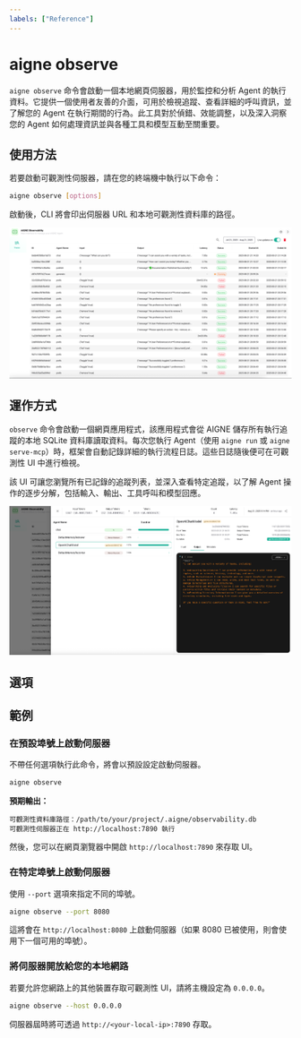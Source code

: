 ```yaml
---
labels: ["Reference"]
---
```


# aigne observe

`aigne observe` 命令會啟動一個本地網頁伺服器，用於監控和分析 Agent 的執行資料。它提供一個使用者友善的介面，可用於檢視追蹤、查看詳細的呼叫資訊，並了解您的 Agent 在執行期間的行為。此工具對於偵錯、效能調整，以及深入洞察您的 Agent 如何處理資訊並與各種工具和模型互動至關重要。

## 使用方法

若要啟動可觀測性伺服器，請在您的終端機中執行以下命令：

```bash Usage icon=lucide:terminal
aigne observe [options]
```

啟動後，CLI 將會印出伺服器 URL 和本地可觀測性資料庫的路徑。

![AIGNE 可觀測性伺服器執行介面](../assets/observe/observe-running-interface.png)

## 運作方式

`observe` 命令會啟動一個網頁應用程式，該應用程式會從 AIGNE 儲存所有執行追蹤的本地 SQLite 資料庫讀取資料。每次您執行 Agent（使用 `aigne run` 或 `aigne serve-mcp`）時，框架會自動記錄詳細的執行流程日誌。這些日誌隨後便可在可觀測性 UI 中進行檢視。

該 UI 可讓您瀏覽所有已記錄的追蹤列表，並深入查看特定追蹤，以了解 Agent 操作的逐步分解，包括輸入、輸出、工具呼叫和模型回應。

![在 AIGNE 可觀測性 UI 中查看呼叫詳細資訊](../assets/observe/observe-view-call-details.png)

## 選項

<x-field data-name="--host" data-type="string" data-default="localhost" data-desc="指定伺服器的主機位址。使用 `0.0.0.0` 可將伺服器開放給您本地網路上的其他裝置存取。"></x-field>
<x-field data-name="--port" data-type="number" data-default="7890" data-desc="設定伺服器監聽的埠號。如果指定的埠號無法使用，它將會嘗試尋找下一個可用的埠號。也可以透過 `PORT` 環境變數來設定。"></x-field>

## 範例

### 在預設埠號上啟動伺服器

不帶任何選項執行此命令，將會以預設設定啟動伺服器。

```bash Start with default settings icon=lucide:play
aigne observe
```

**預期輸出：**

```text Console Output
可觀測性資料庫路徑：/path/to/your/project/.aigne/observability.db
可觀測性伺服器正在 http://localhost:7890 執行
```

然後，您可以在網頁瀏覽器中開啟 `http://localhost:7890` 來存取 UI。

### 在特定埠號上啟動伺服器

使用 `--port` 選項來指定不同的埠號。

```bash Start on a custom port icon=lucide:play-circle
aigne observe --port 8080
```

這將會在 `http://localhost:8080` 上啟動伺服器（如果 8080 已被使用，則會使用下一個可用的埠號）。

### 將伺服器開放給您的本地網路

若要允許您網路上的其他裝置存取可觀測性 UI，請將主機設定為 `0.0.0.0`。

```bash Expose the server publicly icon=lucide:globe
aigne observe --host 0.0.0.0
```

伺服器屆時將可透過 `http://<your-local-ip>:7890` 存取。
